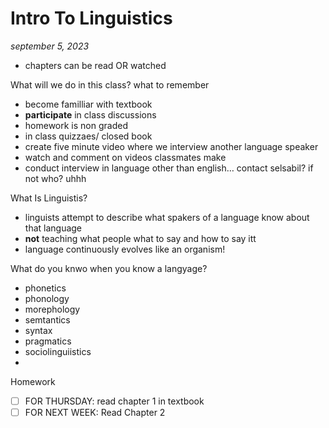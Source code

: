 # Intro To Linguistics

_september 5, 2023_


- chapters can be read OR watched

What will we do in this class? what to remember

- become familliar with textbook
- **participate** in class discussions
- homework is non graded
- in class quizzaes/ closed book
- create five minute video where we interview another language speaker
- watch and comment on videos classmates make
- conduct interview in language other than english… contact selsabil? if not who? uhhh

What Is Linguistis?
- linguists attempt to describe what spakers of a language know about that language
- **not** teaching what people what to say and how to say itt
- language continuously evolves like an organism!

What do you knwo when you know a langyage?
- phonetics
- phonology
- morephology
- semtantics
- syntax
- pragmatics
- sociolinguiistics
- 



Homework
- [ ] FOR THURSDAY: read chapter 1 in textbook
- [ ] FOR NEXT WEEK: Read Chapter 2